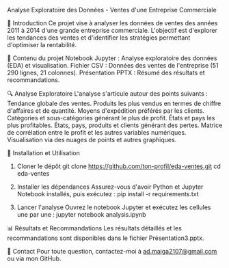 Analyse Exploratoire des Données - Ventes d'une Entreprise Commerciale

📌 Introduction
Ce projet vise à analyser les données de ventes des années 2011 à 2014 d'une grande entreprise commerciale. L'objectif est d'explorer les tendances des ventes et d'identifier les stratégies permettant d'optimiser la rentabilité.

📂 Contenu du projet
Notebook Jupyter : Analyse exploratoire des données (EDA) et visualisation.
Fichier CSV : Données des ventes de l'entreprise (51 290 lignes, 21 colonnes).
Présentation PPTX : Résumé des résultats et recommandations.

🔍 Analyse Exploratoire
L'analyse s'articule autour des points suivants :
Tendance globale des ventes.
Produits les plus vendus en termes de chiffre d'affaires et de quantité.
Moyens d'expédition préférés par les clients.
Catégories et sous-catégories générant le plus de profit.
États et pays les plus profitables.
États, pays, produits et clients générant des pertes.
Matrice de corrélation entre le profit et les autres variables numériques.
Visualisation via des nuages de points et autres graphiques.

🚀 Installation et Utilisation
1. Cloner le dépôt
git clone https://github.com/ton-profil/eda-ventes.git
cd eda-ventes

2. Installer les dépendances
Assurez-vous d'avoir Python et Jupyter Notebook installés, puis exécutez :
pip install -r requirements.txt

3. Lancer l'analyse
Ouvrez le notebook Jupyter et exécutez les cellules une par une :
jupyter notebook analysis.ipynb

📊 Résultats et Recommandations
Les résultats détaillés et les recommandations sont disponibles dans le fichier Présentation3.pptx.

📧 Contact
Pour toute question, contactez-moi à ad.maiga2107@gmail.com ou via mon GitHub.

